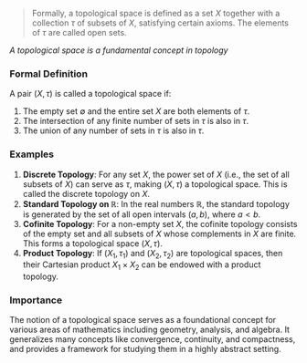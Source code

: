 >Formally, a topological space is defined as a set $X$ together with a collection $\tau$ of subsets of $X$, satisfying certain axioms. The elements of $\tau$ are called open sets.

*A topological space is a fundamental concept in topology* 
### Formal Definition
A pair $(X, \tau)$ is called a topological space if:
1. The empty set $\emptyset$ and the entire set $X$ are both elements of $\tau$.
2. The intersection of any finite number of sets in $\tau$ is also in $\tau$.
3. The union of any number of sets in $\tau$ is also in $\tau$.
### Examples
1. **Discrete Topology**: For any set $X$, the power set of $X$ (i.e., the set of all subsets of $X$) can serve as $\tau$, making $(X, \tau)$ a topological space. This is called the discrete topology on $X$.
2. **Standard Topology on $\mathbb{R}$**: In the real numbers $\mathbb{R}$, the standard topology is generated by the set of all open intervals $(a, b)$, where $a < b$.
3. **Cofinite Topology**: For a non-empty set $X$, the cofinite topology consists of the empty set and all subsets of $X$ whose complements in $X$ are finite. This forms a topological space $(X, \tau)$.
4. **Product Topology**: If $(X_1, \tau_1)$ and $(X_2, \tau_2)$ are topological spaces, then their Cartesian product $X_1 \times X_2$ can be endowed with a product topology.
### Importance
The notion of a topological space serves as a foundational concept for various areas of mathematics including geometry, analysis, and algebra. It generalizes many concepts like convergence, continuity, and compactness, and provides a framework for studying them in a highly abstract setting.